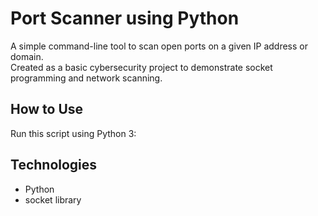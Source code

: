 # Port Scanner using Python

A simple command-line tool to scan open ports on a given IP address or domain.  
Created as a basic cybersecurity project to demonstrate socket programming and network scanning.

## How to Use
Run this script using Python 3:


## Technologies
- Python
- socket library
